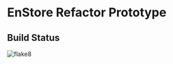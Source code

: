 # EnStore Refactor Prototype

## Build Status

![flake8](https://github.com/mitchute/ES2/workflows/flake8/badge.svg)
